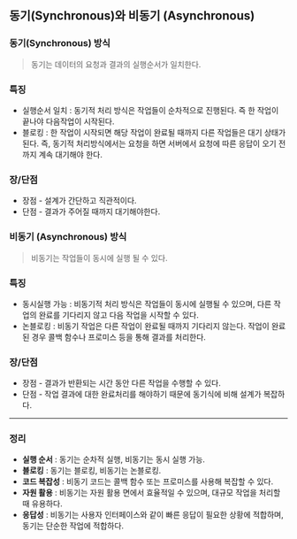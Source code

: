 ## 동기(Synchronous)와 비동기 (Asynchronous)
 
### 동기(Synchronous) 방식
> 동기는 데이터의 요청과 결과의 실행순서가 일치한다.
### 특징
- 실행순서 일치 : 동기적 처리 방식은 작업들이 순차적으로 진행된다. 즉 한 작업이 끝나야 다음작업이 시작된다.
- 블로킹 : 한 작업이 시작되면 해당 작업이 완료될 때까지 다른 작업들은 대기 상태가 된다. 즉, 동기적 처리방식에서는 요청을 하면 서버에서 요청에 따른 응답이 오기 전까지 계속 대기해야 한다.
### 장/단점
- 장점 - 설계가 간단하고 직관적이다.
- 단점 - 결과가 주어질 때까지 대기해야한다.
### 비동기 (Asynchronous) 방식
> 비동기는 작업들이 동시에 실행 될 수 있다.
### 특징
- 동시실행 가능 : 비동기적 처리 방식은 작업들이 동시에 실행될 수 있으며, 다른 작업의 완료를 기다리지 않고 다음 작업을 시작할 수 있다.
- 논블로킹 : 비동기 작업은 다른 작업이 완료될 때까지 기다리지 않는다. 작업이 완료된 경우 콜백 함수나 프로미스 등을 통해 결과를 처리한다.
### 장/단점
- 장점 - 결과가 반환되는 시간 동안 다른 작업을 수행할 수 있다.
- 단점 - 작업 결과에 대한 완료처리를 해야하기 때문에 동기식에 비해 설계가 복잡하다.
---
### 정리
- **실행 순서** : 동기는 순차적 실행, 비동기는 동시 실행 가능.
- **블로킹** : 동기는 블로킹, 비동기는 논블로킹.
- **코드 복잡성** : 비동기 코드는 콜백 함수 또는 프로미스를 사용해 복잡할 수 있다.
- **자원 활용** : 비동기는 자원 활용 면에서 효율적일 수 있으며, 대규모 작업을 처리할 때 유용하다.
- **응답성** : 비동기는 사용자 인터페이스와 같이 빠른 응답이 필요한 상황에 적합하며, 동기는 단순한 작업에 적합하다.